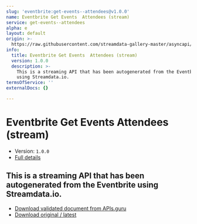 ```yaml
---
slug: 'eventbrite:get-events--attendees@v1.0.0'
name: Eventbrite Get Events  Attendees (stream)
service: get-events--attendees
alpha: e
layout: default
origin: >-
  https://raw.githubusercontent.com/streamdata-gallery-master/asyncapi/master/_listings/eventbrite/eventbrite-get-events--attendees-stream-async.md
info:
  title: Eventbrite Get Events  Attendees (stream)
  version: 1.0.0
  description: >-
    This is a streaming API that has been autogenerated from the Eventbrite
    using Streamdata.io.
termsOfService: ''
externalDocs: {}

---
```

# Eventbrite Get Events  Attendees (stream)

* Version: `1.0.0`
* [Full details](../html/eventbrite:get-events--attendees@v1.0.0.html)



## This is a streaming API that has been autogenerated from the Eventbrite using Streamdata.io.



* [Download validated document from APIs.guru](https://raw.githubusercontent.com/APIs-guru/asyncapi-directory/master/docs/APIs/eventbrite%3Aget-events--attendees%40v1.0.0.yaml)
* [Download original / latest](https://raw.githubusercontent.com/streamdata-gallery-master/asyncapi/master/_listings/eventbrite/eventbrite-get-events--attendees-stream-async.md)

<script type="application/ld+json">
{
  "@context": "http://schema.org/",
  "@type": "WebAPI",
  "description": "This is a streaming API that has been autogenerated from the Eventbrite using Streamdata.io.",
  "documentation": "",

  "name": "Eventbrite Get Events  Attendees (stream)"
}
</script>
